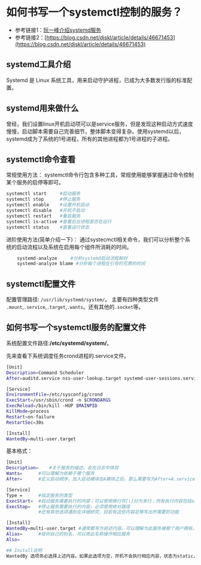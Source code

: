 # 如何书写一个systemctl控制的服务？

- 参考链接1：[阮一峰介绍systemd服务](http://www.ruanyifeng.com/blog/2016/03/systemd-tutorial-commands.html)
- 参考链接2：[https://blog.csdn.net/djskl/article/details/46671453](https://blog.csdn.net/djskl/article/details/46671453)

## systemd工具介绍

Systemd 是 Linux 系统工具，用来启动守护进程，已成为大多数发行版的标准配置。

## systemd用来做什么

曾经，我们设置linux开机启动项可以是service服务，但是发现这种启动方式速度慢慢，启动脚本需要自己完善细节，整体脚本变得复杂。使用systemd以后，systemd成为了系统的1号进程，所有的其他进程都为1号进程的子进程。

## systemctl命令查看

常规使用方法：
systemctl命令行包含多种工具，常规使用能够掌握通过命令控制某个服务的启停等即可。

```bash
systemctl start		#启动服务
systemctl stop 		#停止服务
systemctl enable	#设置开机启动
systemctl disable	#开机不启动
systemctl restart	#重启服务
systemctl is-active	#查看后台进程是否在运行
systemctl status	#查看运行状态
```

进阶使用方法(简单介绍一下)：
通过systecmctl相关命令，我们可以分析整个系统的启动流程以及系统在启用每个组件所消耗的时间。

```bash
	systemd-analyze		#分析systemd启动流程耗时
	systemd-analyze blame #分析每个进程在引导时花费的时间
```

## systemctl配置文件

配置管理路径: `/usr/lib/systemd/system/`。
主要有四种类型文件 `.mount`,`.service`,`.target`,`.wants`。还有其他的`.socket`等。

## 如何书写一个systemctl服务的配置文件

系统配置文件路径:**/etc/systemd/system/**。

先来查看下系统调度任务crond进程的.service文件。
```bash
[Unit]
Description=Command Scheduler
After=auditd.service nss-user-lookup.target systemd-user-sessions.service time-sync.target ypbind.service

[Service]
EnvironmentFile=/etc/sysconfig/crond
ExecStart=/usr/sbin/crond -n $CRONDARGS
ExecReload=/bin/kill -HUP $MAINPID
KillMode=process
Restart=on-failure
RestartSec=30s

[Install]
WantedBy=multi-user.target
```

基本格式：
```bash
[Unit]
Description=	#关于服务的描述，会在日志中体现
Wants=		#可以理解为依赖于哪个服务
After=		#定义启动顺序，加入启动模块在A模块之后，那么需要写为After=A.service

[Service]
Type = 		#指定服务的类型
ExecStart=	#启动服务需要执行的内容；可以使用换行符[\]分为多行；所有执行内容包括shell都必须使用绝对路径。
ExecStop=	#停止服务需要执行的内容，必须使用绝对路径
			#还有其他选项遇到在详细研究，目前有这些内容足够写出所需要的功能

[Install]
WantedBy=multi-user.target #通常都写为前述内容。可以理解为此服务被那个用户拥有。
Alias= 		#给你自己的别名，可以用此名称操作相应服务
Also= 

## Install说明
WantedBy 选项务必选择上述内容。如果此选项为空，开机不会执行相应内容，状态为static，而非enable或者disable。
